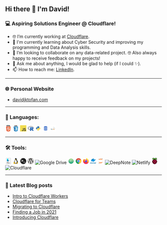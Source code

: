 ## Hi there 👋 I'm David!

### 💻 Aspiring Solutions Engineer @ Cloudflare!

- 🤓 I’m currently working at [Cloudflare](https://www.cloudflare.com/).
- 🌱 I'm currently learning about Cyber Security and improving my programming and Data Analysis skills.
- 👯 I’m looking to collaborate on any data-related project. 🤓 Also always happy to receive feedback on my projects!
- 💬 Ask me about anything, I would be glad to help (if I could ✨).
- 📫 How to reach me: [LinkedIn](https://www.linkedin.com/in/davidtofan/).

* * * 

### 🌐 Personal Website

- [davidjktofan.com](https://davidjktofan.com/)

* * * 

### 🤖 Languages:
<div>
  <img alt="HTML" height="20" src="https://raw.githubusercontent.com/github/explore/80688e429a7d4ef2fca1e82350fe8e3517d3494d/topics/html/html.png">
  <img alt="CSS" height="20" src="https://raw.githubusercontent.com/github/explore/80688e429a7d4ef2fca1e82350fe8e3517d3494d/topics/css/css.png">
  <img alt="JavaScript" height="20" src="https://raw.githubusercontent.com/github/explore/80688e429a7d4ef2fca1e82350fe8e3517d3494d/topics/javascript/javascript.png">
  <img alt="R" height="20" src="https://raw.githubusercontent.com/github/explore/80688e429a7d4ef2fca1e82350fe8e3517d3494d/topics/r/r.png">
  <img alt="Python" height="20" src="https://raw.githubusercontent.com/github/explore/80688e429a7d4ef2fca1e82350fe8e3517d3494d/topics/python/python.png">
  <img alt="SQL" height="20" src="https://raw.githubusercontent.com/github/explore/80688e429a7d4ef2fca1e82350fe8e3517d3494d/topics/sql/sql.png">
  <img alt="MySQL" height="20" src="https://raw.githubusercontent.com/github/explore/80688e429a7d4ef2fca1e82350fe8e3517d3494d/topics/mysql/mysql.png">
</div>

* * * 

### 🛠️ Tools:
<div>
  <img alt="MacOS" height="20" src="https://raw.githubusercontent.com/github/explore/80688e429a7d4ef2fca1e82350fe8e3517d3494d/topics/macos/macos.png">
  <img alt="Linux" height="20" src="https://raw.githubusercontent.com/github/explore/80688e429a7d4ef2fca1e82350fe8e3517d3494d/topics/linux/linux.png">
  <img alt="Terminal" height="20" src="https://raw.githubusercontent.com/github/explore/d92924b1d925bb134e308bd29c9de6c302ed3beb/topics/terminal/terminal.png">
  <img alt="Wordpress" height="20" src="https://raw.githubusercontent.com/github/explore/80688e429a7d4ef2fca1e82350fe8e3517d3494d/topics/wordpress/wordpress.png">
  <img alt="Google Drive" height="20" src="https://ssl.gstatic.com/images/branding/product/2x/drive_2020q4_48dp.png">
  <img alt="Atom" height="20" src="https://raw.githubusercontent.com/github/explore/80688e429a7d4ef2fca1e82350fe8e3517d3494d/topics/atom/atom.png">
  <img alt="Chrome" height="20" src="https://raw.githubusercontent.com/github/explore/80688e429a7d4ef2fca1e82350fe8e3517d3494d/topics/chrome/chrome.png">
  <img alt="Firefox" height="20" src="https://raw.githubusercontent.com/github/explore/728542e0d33f83720614f61923a9cb424264db23/topics/firefox/firefox.png">
  <img alt="Docker" height="20" src="https://raw.githubusercontent.com/github/explore/80688e429a7d4ef2fca1e82350fe8e3517d3494d/topics/docker/docker.png">
  <img alt="Jupyter Notebook" height="20" src="https://raw.githubusercontent.com/github/explore/80688e429a7d4ef2fca1e82350fe8e3517d3494d/topics/jupyter-notebook/jupyter-notebook.png">
  <img alt="DeepNote" height="20" src="https://deepnote.com/static/landing/logo.svg">
  <img alt="Netlify" height="20" src="https://www.netlify.com/img/press/logos/logomark.svg">
  <img alt="Raspberry Pi" height="20" src="https://raw.githubusercontent.com/github/explore/80688e429a7d4ef2fca1e82350fe8e3517d3494d/topics/raspberry-pi/raspberry-pi.png">
  <img alt="Cloudflare" height="14" src="https://symbols.getvecta.com/stencil_76/107_cloudflare-icon.a7213446d3.svg">
</div>

* * * 

### 📙 Latest Blog posts
<!-- BLOG-POST-LIST:START -->
- [Intro to Cloudflare Workers](https://davidtofan.com/post/cloudflare-workers/)
- [Cloudflare for Teams](https://davidtofan.com/post/cloudflare-for-teams/)
- [Migrating to Cloudflare](https://davidtofan.com/post/migrating-to-cloudflare/)
- [Finding a Job in 2021](https://davidtofan.com/post/job-opportunities/)
- [Introducing Cloudflare](https://davidtofan.com/post/cloudflare-security/)
<!-- BLOG-POST-LIST:END -->
